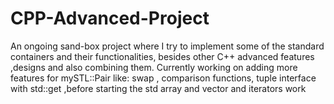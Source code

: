 # CPP-Advanced-Project
An ongoing sand-box project where I try to implement some of the standard containers and their functionalities, besides other C++ advanced features ,designs and also combining them. Currently working on adding more features for mySTL::Pair like: swap , comparison functions, tuple interface with std::get ,before starting the std array and vector and iterators work
